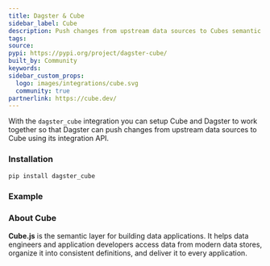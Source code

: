```yaml
---
title: Dagster & Cube
sidebar_label: Cube
description: Push changes from upstream data sources to Cubes semantic layer.
tags:
source:
pypi: https://pypi.org/project/dagster-cube/
built_by: Community
keywords:
sidebar_custom_props:
  logo: images/integrations/cube.svg
  community: true
partnerlink: https://cube.dev/
---
```


With the `dagster_cube` integration you can setup Cube and Dagster to work together so that Dagster can push changes from upstream data sources to Cube using its integration API.

### Installation

```bash
pip install dagster_cube
```

### Example

<CodeExample path="docs_snippets/docs_snippets/integrations/cube.py" language="python" />

### About Cube

**Cube.js** is the semantic layer for building data applications. It helps data engineers and application developers access data from modern data stores, organize it into consistent definitions, and deliver it to every application.
